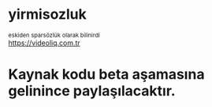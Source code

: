 # yirmisozluk
<sup>eskiden sparsözlük olarak bilinirdi</sup>
<br>
https://videoliq.com.tr

# Kaynak kodu beta aşamasına gelinince paylaşılacaktır.
